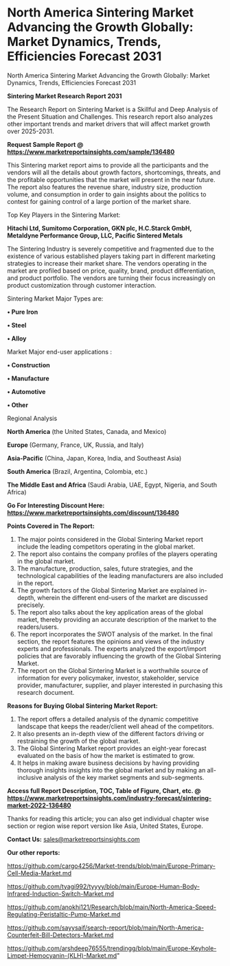 # North America Sintering Market Advancing the Growth Globally: Market Dynamics, Trends, Efficiencies Forecast 2031
North America Sintering Market Advancing the Growth Globally: Market Dynamics, Trends, Efficiencies Forecast 2031

<strong>Sintering Market Research Report 2031</strong>

The Research Report on Sintering Market is a Skillful and Deep Analysis of the Present Situation and Challenges. This research report also analyzes other important trends and market drivers that will affect market growth over 2025-2031.

<strong>Request Sample Report @ <a href=https://www.marketreportsinsights.com/sample/136480>https://www.marketreportsinsights.com/sample/136480</a></strong>

This Sintering market report aims to provide all the participants and the vendors will all the details about growth factors, shortcomings, threats, and the profitable opportunities that the market will present in the near future. The report also features the revenue share, industry size, production volume, and consumption in order to gain insights about the politics to contest for gaining control of a large portion of the market share.

Top Key Players in the Sintering Market:

<strong>Hitachi Ltd, Sumitomo Corporation, GKN plc, H.C.Starck GmbH, Metaldyne Performance Group, LLC, Pacific Sintered Metals</strong>

The Sintering Industry is severely competitive and fragmented due to the existence of various established players taking part in different marketing strategies to increase their market share. The vendors operating in the market are profiled based on price, quality, brand, product differentiation, and product portfolio. The vendors are turning their focus increasingly on product customization through customer interaction.

Sintering Market Major Types are:

<strong>• Pure Iron

• Steel

• Alloy</strong>

Market Major end-user applications :

<strong>• Construction

• Manufacture

• Automotive

• Other</strong>

Regional Analysis

</u><strong><b>North America</b></strong> (the United States, Canada, and Mexico)

<strong><b>Europe </b></strong>(Germany, France, UK, Russia, and Italy)

<strong><b>Asia-Pacific</b></strong> (China, Japan, Korea, India, and Southeast Asia)

<strong><b>South America</b></strong> (Brazil, Argentina, Colombia, etc.)

<strong><b>The Middle East and Africa</b></strong> (Saudi Arabia, UAE, Egypt, Nigeria, and South Africa)

<strong>Go For Interesting Discount Here: <a href=https://www.marketreportsinsights.com/discount/136480>https://www.marketreportsinsights.com/discount/136480</a></strong>

<strong>Points Covered in The Report:</strong>
<ol>
  <li>The major points considered in the Global Sintering Market report include the leading competitors operating in the global market.</li>
  <li>The report also contains the company profiles of the players operating in the global market.</li>
  <li>The manufacture, production, sales, future strategies, and the technological capabilities of the leading manufacturers are also included in the report.</li>
  <li>The growth factors of the Global Sintering Market are explained in-depth, wherein the different end-users of the market are discussed precisely.</li>
  <li>The report also talks about the key application areas of the global market, thereby providing an accurate description of the market to the readers/users.</li>
  <li>The report incorporates the SWOT analysis of the market. In the final section, the report features the opinions and views of the industry experts and professionals. The experts analyzed the export/import policies that are favorably influencing the growth of the Global Sintering Market.</li>
  <li>The report on the Global Sintering Market is a worthwhile source of information for every policymaker, investor, stakeholder, service provider, manufacturer, supplier, and player interested in purchasing this research document.</li>
</ol>
<strong>Reasons for Buying Global Sintering Market Report:</strong>

<ol>
  <li>The report offers a detailed analysis of the dynamic competitive landscape that keeps the reader/client well ahead of the competitors.</li>
  <li>It also presents an in-depth view of the different factors driving or restraining the growth of the global market.</li>
  <li>The Global Sintering Market report provides an eight-year forecast evaluated on the basis of how the market is estimated to grow.</li>
  <li>It helps in making aware business decisions by having providing thorough insights insights into the global market and by making an all-inclusive analysis of the key market segments and sub-segments.</li>
</ol>
<strong>Access full Report Description, TOC, Table of Figure, Chart, etc. @ <a href=https://www.marketreportsinsights.com/industry-forecast/sintering-market-2022-136480>https://www.marketreportsinsights.com/industry-forecast/sintering-market-2022-136480</a></strong>


Thanks for reading this article; you can also get individual chapter wise section or region wise report version like Asia, United States, Europe.

<strong>Contact Us:</strong>
sales@marketreportsinsights.com

<strong>Our other reports:</strong>

<a href=https://github.com/cargo4256/Market-trends/blob/main/Europe-Primary-Cell-Media-Market.md>https://github.com/cargo4256/Market-trends/blob/main/Europe-Primary-Cell-Media-Market.md</a>

<a href=https://github.com/tyagi992/tyyyy/blob/main/Europe-Human-Body-Infrared-Induction-Switch-Market.md>https://github.com/tyagi992/tyyyy/blob/main/Europe-Human-Body-Infrared-Induction-Switch-Market.md</a>

<a href=https://github.com/anokhi121/Research/blob/main/North-America-Speed-Regulating-Peristaltic-Pump-Market.md>https://github.com/anokhi121/Research/blob/main/North-America-Speed-Regulating-Peristaltic-Pump-Market.md</a>

<a href=https://github.com/sayysaif/search-report/blob/main/North-America-Counterfeit-Bill-Detectors-Market.md>https://github.com/sayysaif/search-report/blob/main/North-America-Counterfeit-Bill-Detectors-Market.md</a>

<a href=https://github.com/arshdeep76555/trendingg/blob/main/Europe-Keyhole-Limpet-Hemocyanin-(KLH)-Market.md>https://github.com/arshdeep76555/trendingg/blob/main/Europe-Keyhole-Limpet-Hemocyanin-(KLH)-Market.md</a>"
